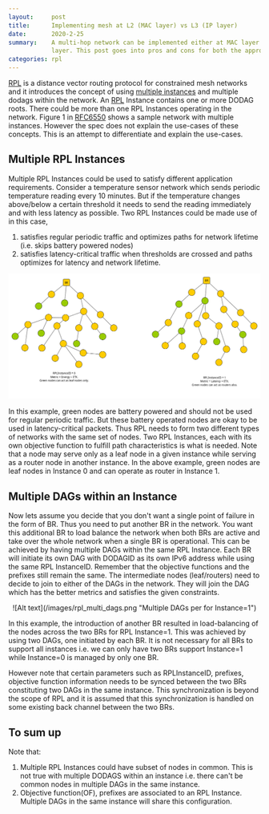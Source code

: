 ```yaml
---
layout:     post
title:      Implementing mesh at L2 (MAC layer) vs L3 (IP layer)
date:       2020-2-25
summary:    A multi-hop network can be implemented either at MAC layer or at IP
            layer. This post goes into pros and cons for both the approaches.
categories: rpl
---
```


[RPL][1] is a distance vector routing protocol for constrained mesh networks
and it introduces the concept of using [multiple instances][2] and multiple
dodags within the network. An [RPL][1] Instance contains one or more DODAG
roots. There could be more than one RPL Instances operating in the network.
Figure 1 in [RFC6550][1] shows a sample network with multiple instances.
However the spec does not explain the use-cases of these concepts. This is an
attempt to differentiate and explain the use-cases.

## Multiple RPL Instances
Multiple RPL Instances could be used to satisfy different application
requirements. Consider a temperature sensor network which sends periodic
temperature reading every 10 minutes. But if the temperature changes
above/below a certain threshold it needs to send the reading immediately and
with less latency as possible. Two RPL Instances could be made use of in this case,
1. satisfies regular periodic traffic and optimizes paths for network lifetime
   (i.e. skips battery powered nodes)
2. satisfies latency-critical traffic when thresholds are crossed and paths
   optimizes for latency and network lifetime.

![Alt text](/images/rpl_multi.png "Multiple Instances")

In this example, green nodes are battery powered and should not be used for
regular periodic traffic. But these battery operated nodes are okay to be used
in latency-critical packets. Thus RPL needs to form two different types of
networks with the same set of nodes. Two RPL Instances, each with its own
objective function to fulfill path characteristics is what is needed. Note that
a node may serve only as a leaf node in a given instance while serving as a
router node in another instance. In the above example, green nodes are leaf
nodes in Instance 0 and can operate as router in Instance 1.

## Multiple DAGs within an Instance
Now lets assume you decide that you don't want a single point of failure in the
form of BR. Thus you need to put another BR in the network. You want this
additional BR to load balance the network when both BRs are active and take
over the whole network when a single BR is operational. This can be achieved by
having multiple DAGs within the same RPL Instance. Each BR will initiate its
own DAG with DODAGID as its own IPv6 address while using the same RPL
InstanceID. Remember that the objective functions and the prefixes still remain
the same. The intermediate nodes (leaf/routers) need to decide to join to
either of the DAGs in the network. They will join the DAG which has the better
metrics and satisfies the given constraints.

<div style="text-align:center" markdown="1">
![Alt text](/images/rpl_multi_dags.png "Multiple DAGs per for Instance=1")
</div>

In this example, the introduction of another BR resulted in load-balancing of
the nodes across the two BRs for RPL Instance=1. This was achieved by using two
DAGs, one initiated by each BR. It is not necessary for all BRs to support all
instances i.e. we can only have two BRs support Instance=1 while Instance=0 is
managed by only one BR.

However note that certain parameters such as RPLInstanceID, prefixes, objective
function information needs to be synced between the two BRs constituting two
DAGs in the same instance. This synchronization is beyond the scope of RPL and
it is assumed that this synchronization is handled on some existing back
channel between the two BRs.

## To sum up

Note that:
1. Multiple RPL Instances could have subset of nodes in common. This is not
   true with multiple DODAGS within an instance i.e. there can't be common
   nodes in multiple DAGs in the same instance.
2. Objective function(OF), prefixes are associated to an RPL Instance. Multiple
   DAGs in the same instance will share this configuration.

[1]: https://tools.ietf.org/html/rfc6550
[2]: https://tools.ietf.org/html/rfc6550#section-3.1.3
